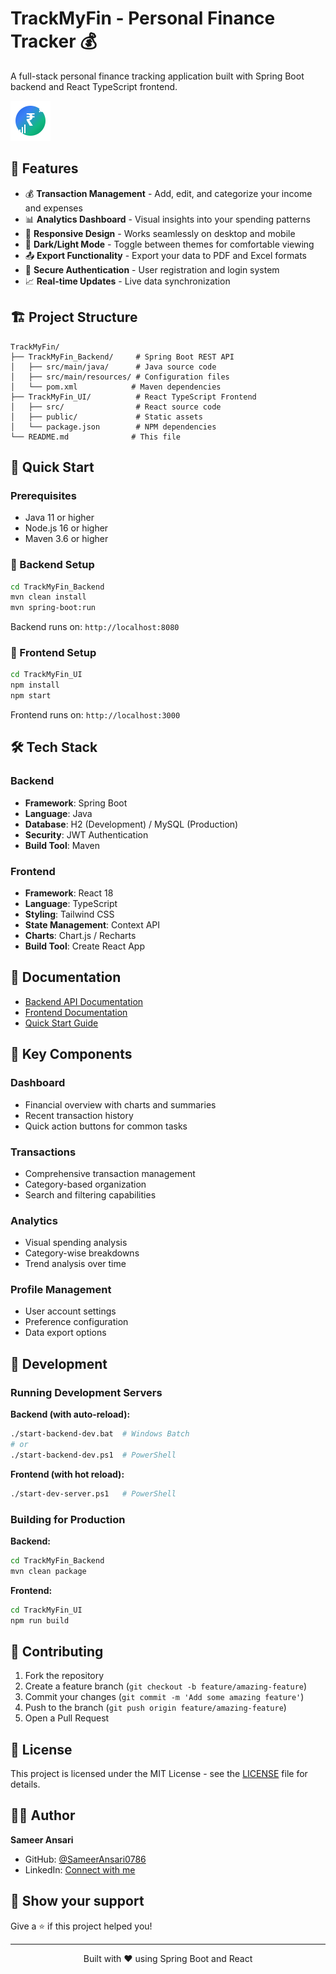 # TrackMyFin - Personal Finance Tracker 💰

A full-stack personal finance tracking application built with Spring Boot backend and React TypeScript frontend.

![TrackMyFin Logo](TrackMyFin_UI/public/favicon.svg)

## 🌟 Features

- 💰 **Transaction Management** - Add, edit, and categorize your income and expenses
- 📊 **Analytics Dashboard** - Visual insights into your spending patterns
- 📱 **Responsive Design** - Works seamlessly on desktop and mobile
- 🌙 **Dark/Light Mode** - Toggle between themes for comfortable viewing
- 📤 **Export Functionality** - Export your data to PDF and Excel formats
- 🔐 **Secure Authentication** - User registration and login system
- 📈 **Real-time Updates** - Live data synchronization

## 🏗️ Project Structure

```
TrackMyFin/
├── TrackMyFin_Backend/     # Spring Boot REST API
│   ├── src/main/java/      # Java source code
│   ├── src/main/resources/ # Configuration files
│   └── pom.xml            # Maven dependencies
├── TrackMyFin_UI/          # React TypeScript Frontend
│   ├── src/                # React source code
│   ├── public/             # Static assets
│   └── package.json        # NPM dependencies
└── README.md              # This file
```

## 🚀 Quick Start

### Prerequisites

- Java 11 or higher
- Node.js 16 or higher
- Maven 3.6 or higher

### 🔧 Backend Setup

```bash
cd TrackMyFin_Backend
mvn clean install
mvn spring-boot:run
```

Backend runs on: `http://localhost:8080`

### 🎨 Frontend Setup

```bash
cd TrackMyFin_UI
npm install
npm start
```

Frontend runs on: `http://localhost:3000`

## 🛠️ Tech Stack

### Backend
- **Framework**: Spring Boot
- **Language**: Java
- **Database**: H2 (Development) / MySQL (Production)
- **Security**: JWT Authentication
- **Build Tool**: Maven

### Frontend
- **Framework**: React 18
- **Language**: TypeScript
- **Styling**: Tailwind CSS
- **State Management**: Context API
- **Charts**: Chart.js / Recharts
- **Build Tool**: Create React App

## 📖 Documentation

- [Backend API Documentation](./TrackMyFin_Backend/README.md)
- [Frontend Documentation](./TrackMyFin_UI/README.md)
- [Quick Start Guide](./TrackMyFin_UI/QUICK_START.md)

## 🎯 Key Components

### Dashboard
- Financial overview with charts and summaries
- Recent transaction history
- Quick action buttons for common tasks

### Transactions
- Comprehensive transaction management
- Category-based organization
- Search and filtering capabilities

### Analytics
- Visual spending analysis
- Category-wise breakdowns
- Trend analysis over time

### Profile Management
- User account settings
- Preference configuration
- Data export options

## 🔧 Development

### Running Development Servers

**Backend (with auto-reload):**
```bash
./start-backend-dev.bat  # Windows Batch
# or
./start-backend-dev.ps1  # PowerShell
```

**Frontend (with hot reload):**
```bash
./start-dev-server.ps1   # PowerShell
```

### Building for Production

**Backend:**
```bash
cd TrackMyFin_Backend
mvn clean package
```

**Frontend:**
```bash
cd TrackMyFin_UI
npm run build
```

## 🤝 Contributing

1. Fork the repository
2. Create a feature branch (`git checkout -b feature/amazing-feature`)
3. Commit your changes (`git commit -m 'Add some amazing feature'`)
4. Push to the branch (`git push origin feature/amazing-feature`)
5. Open a Pull Request

## 📄 License

This project is licensed under the MIT License - see the [LICENSE](LICENSE) file for details.

## 👨‍💻 Author

**Sameer Ansari**
- GitHub: [@SameerAnsari0786](https://github.com/SameerAnsari0786)
- LinkedIn: [Connect with me](https://linkedin.com/in/sameer-ansari)

## 🌟 Show your support

Give a ⭐️ if this project helped you!

---

<div align="center">
  <p>Built with ❤️ using Spring Boot and React</p>
</div>